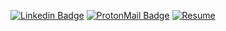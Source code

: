 [![Linkedin Badge](https://img.shields.io/badge/-Linkedin-0077B5?style=for-the-badge&logo=linkedin&logoColor=white&link=https://www.linkedin.com/in/dgroque/)](https://www.linkedin.com/in/dgroque/)
[![ProtonMail Badge](https://img.shields.io/badge/ProtonMail-6A5ACD?style=for-the-badge&logo=protonmail&logoColor=white)](mailto:roque.dev@proton.me)
[![Resume](https://img.shields.io/badge/-Curriculum-4D8063?style=for-the-badge&logo=visual-studio-code&logoColor=white)](https://drive.google.com/file/d/1Ljgxc12-uTfBg_Ybk9cRou9Y0Bze9jHt/view?usp=drivesdk)
